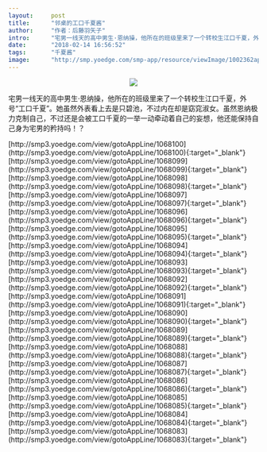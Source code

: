 ```yaml
---
layout:     post
title:      "邻桌的工口千夏酱"
author:     "作者：后藤羽矢子"
intro:      "宅男一线天的高中男生·恩纳操，他所在的班级里来了一个转校生江口千夏，外号“工口千夏”。她虽然外表看上去是只碧池，不过内在却是窈窕淑女。虽然恩纳极力克制自己，不过还是会被工口千夏的一举一动牵动着自己的妄想，他还能保持自己身为宅男的矜持吗！？"
date:       "2018-02-14 16:56:52"
tags:       "千夏酱"
image:      "http://smp.yoedge.com/smp-app/resource/viewImage/1002362appline.png"
---
```

<div style="text-align: center">
<p><img src="http://smp.yoedge.com/smp-app/resource/viewImage/1002362appline.png"/></p>
</div>
<p class="post-meta">
<span>宅男一线天的高中男生·恩纳操，他所在的班级里来了一个转校生江口千夏，外号“工口千夏”。她虽然外表看上去是只碧池，不过内在却是窈窕淑女。虽然恩纳极力克制自己，不过还是会被工口千夏的一举一动牵动着自己的妄想，他还能保持自己身为宅男的矜持吗！？</span>
</p>
[http://smp3.yoedge.com/view/gotoAppLine/1068100](http://smp3.yoedge.com/view/gotoAppLine/1068100){:target="_blank"}
[http://smp3.yoedge.com/view/gotoAppLine/1068099](http://smp3.yoedge.com/view/gotoAppLine/1068099){:target="_blank"}
[http://smp3.yoedge.com/view/gotoAppLine/1068098](http://smp3.yoedge.com/view/gotoAppLine/1068098){:target="_blank"}
[http://smp3.yoedge.com/view/gotoAppLine/1068097](http://smp3.yoedge.com/view/gotoAppLine/1068097){:target="_blank"}
[http://smp3.yoedge.com/view/gotoAppLine/1068096](http://smp3.yoedge.com/view/gotoAppLine/1068096){:target="_blank"}
[http://smp3.yoedge.com/view/gotoAppLine/1068095](http://smp3.yoedge.com/view/gotoAppLine/1068095){:target="_blank"}
[http://smp3.yoedge.com/view/gotoAppLine/1068094](http://smp3.yoedge.com/view/gotoAppLine/1068094){:target="_blank"}
[http://smp3.yoedge.com/view/gotoAppLine/1068093](http://smp3.yoedge.com/view/gotoAppLine/1068093){:target="_blank"}
[http://smp3.yoedge.com/view/gotoAppLine/1068092](http://smp3.yoedge.com/view/gotoAppLine/1068092){:target="_blank"}
[http://smp3.yoedge.com/view/gotoAppLine/1068091](http://smp3.yoedge.com/view/gotoAppLine/1068091){:target="_blank"}
[http://smp3.yoedge.com/view/gotoAppLine/1068090](http://smp3.yoedge.com/view/gotoAppLine/1068090){:target="_blank"}
[http://smp3.yoedge.com/view/gotoAppLine/1068089](http://smp3.yoedge.com/view/gotoAppLine/1068089){:target="_blank"}
[http://smp3.yoedge.com/view/gotoAppLine/1068088](http://smp3.yoedge.com/view/gotoAppLine/1068088){:target="_blank"}
[http://smp3.yoedge.com/view/gotoAppLine/1068087](http://smp3.yoedge.com/view/gotoAppLine/1068087){:target="_blank"}
[http://smp3.yoedge.com/view/gotoAppLine/1068086](http://smp3.yoedge.com/view/gotoAppLine/1068086){:target="_blank"}
[http://smp3.yoedge.com/view/gotoAppLine/1068085](http://smp3.yoedge.com/view/gotoAppLine/1068085){:target="_blank"}
[http://smp3.yoedge.com/view/gotoAppLine/1068084](http://smp3.yoedge.com/view/gotoAppLine/1068084){:target="_blank"}
[http://smp3.yoedge.com/view/gotoAppLine/1068083](http://smp3.yoedge.com/view/gotoAppLine/1068083){:target="_blank"}


